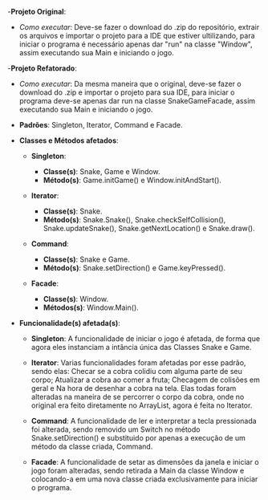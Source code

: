 -**Projeto Original**: 
- *Como executar*: Deve-se fazer o download do .zip do repositório, extrair os arquivos e importar o projeto para a IDE que estiver ultilizando,
para iniciar o programa é necessário apenas dar "run" na classe "Window", assim executando sua Main e iniciando o jogo.



-**Projeto Refatorado**:
- *Como executar*: Da mesma maneira que o original, deve-se fazer o download do .zip e importar o projeto para sua IDE, para iniciar o programa deve-se apenas dar run na classe SnakeGameFacade, 
assim executando sua Main e iniciando o jogo.

- **Padrões**: Singleton, Iterator, Command e Facade.

- **Classes e Métodos afetados**:
  - **Singleton**:
    - **Classe(s)**: Snake, Game e Window.
    - **Método(s)**: Game.initGame() e Window.initAndStart().
    
  - **Iterator**:
    - **Classe(s)**: Snake.
    - **Método(s)**: Snake.Snake(), Snake.checkSelfCollision(), Snake.updateSnake(), Snake.getNextLocation() e Snake.draw().
    
  - **Command**:
    - **Classe(s)**: Snake e Game.
    - **Método(s)**: Snake.setDirection() e Game.keyPressed().
    
  - **Facade**:
    - **Classe(s)**: Window.
    - **Métodos(s)**: Window.Main().
    
- **Funcionalidade(s) afetada(s)**:
  - **Singleton**: A funcionalidade de iniciar o jogo é afetada, de forma que agora eles instanciam a intância única das Classes Snake e Game.
    
  - **Iterator**: Varias funcionalidades foram afetadas por esse padrão, sendo elas: Checar se a cobra colidiu com alguma parte de seu corpo; Atualizar a cobra ao comer a fruta; 
  Checagem de colisões em geral e Na hora de desenhar a cobra na tela. Elas todas foram alteradas na maneira de se percorrer o corpo da cobra, onde no original era feito diretamente no ArrayList, agora é feita no Iterator.
    
  - **Command**: A funcionalidade de ler e interpretar a tecla pressionada foi alterada, sendo removido um Switch no método Snake.setDirection() e substituido por apenas a execução de um método da classe criada, Command.
    
  - **Facade**: A funcionalidade de setar as dimensões da janela e iniciar o jogo foram alteradas, sendo retirada a Main da classe Window e colocando-a em uma nova classe criada exclusivamente para iniciar o programa.  
